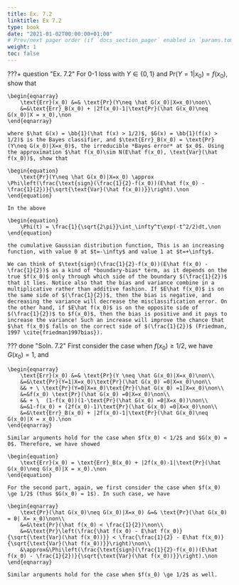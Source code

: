 ```yaml
---
title: Ex. 7.2
linktitle: Ex 7.2
type: book
date: "2021-01-02T00:00:00+01:00"
# Prev/next pager order (if `docs_section_pager` enabled in `params.toml`)
weight: 1
toc: false
---
```


???+ question "Ex. 7.2"
    For 0-1 loss with $Y\in \{0, 1\}$ and $\text{Pr}(Y=1|x_0) = f(x_0)$, show that
	
    \begin{eqnarray}
	    \text{Err}(x_0) &=& \text{Pr}(Y\neq \hat G(x_0)|X=x_0)\non\\
	    &=&\text{Err}_B(x_0) + |2f(x_0)-1|\text{Pr}(\hat G(x_0)\neq G(x_0)|X = x_0),\non
	\end{eqnarray}
	
    where $\hat G(x) = \bb{1}(\hat f(x) > 1/2)$, $G(x) = \bb{1}(f(x) > 1/2)$ is the Bayes classifier, and $\text{Err}_B(x_0) = \text{Pr}(Y\neq G(x_0)|X=x_0)$, the irreducible *Bayes error* at $x_0$. Using the approximation $\hat f(x_0)\sim N(E\hat f(x_0), \text{Var}(\hat f(x_0))$, show that 
	
    \begin{equation}
		\text{Pr}(Y\neq \hat G(x_0)|X=x_0) \approx \Phi\left(\frac{\text{sign}(\frac{1}{2}-f(x_0))(E\hat f(x_0) - \frac{1}{2})}{\sqrt{\text{Var}(\hat f(x_0))}}\right).\non
	\end{equation}
	
    In the above
	
    \begin{equation}
		\Phi(t) = \frac{1}{\sqrt{2\pi}}\int_\infty^t\exp(-t^2/2)dt,\non
	\end{equation}
	
    the cumulative Gaussian distribution function, This is an increasing function, with value 0 at $t=-\infty$ and value 1 at $t=+\infty$.

	We can think of $\text{sign}(\frac{1}{2}-f(x_0))(E\hat f(x_0) - \frac{1}{2})$ as a kind of *boundary-bias* term, as it depends on the true $f(x_0)$ only through which side of the boundary $(\frac{1}{2})$ that it lies. Notice also that the bias and variance combine in a multiplicative rather than additive fashion. If $E\hat f(x_0)$ is on the same side of $(\frac{1}{2})$, then the bias is negative, and decreasing the variance will decrease the misclassification error. On the other hand, if $E\hat f(x_0)$ is on the opposite side of $(\frac{1}{2})$ to $f(x_0)$, then the bias is positive and it pays to increase the variance! Such an increase will improve the chance that $\hat f(x_0)$ falls on the correct side of $(\frac{1}{2})$ (Friedman, 1997 \cite{friedman1997bias}).

??? done "Soln. 7.2"
    First consider the case when $f(x_0) \ge 1/2$, we have $G(x_0) = 1$, and  
	
    \begin{eqnarray}
	    \text{Err}(x_0) &=& \text{Pr}(Y \neq \hat G(x_0)|X=x_0)\non\\
	    &=&\text{Pr}(Y=1|X=x_0)\text{Pr}(\hat G(x_0) =0|X=x_0)\non\\
	    && + \ \text{Pr}(Y=0|X=x_0)\text{Pr}(\hat G(x_0) =1|X=x_0)\non\\
	    &=&f(x_0) \text{Pr}(\hat G(x_0) =0|X=x_0)\non\\
	    && + \  (1-f(x_0))(1-\text{Pr}(\hat G(x_0) =0|X=x_0))\non\\
	    &=&1-f(x_0) + (2f(x_0)-1)\text{Pr}(\hat G(x_0) =0|X=x_0)\non\\
	    &=&\text{Err}_B(x_0) + |2f(x_0)-1|\text{Pr}(\hat G(x_0)\neq G(x_0)|X = x_0).\non
	\end{eqnarray}

	Similar arguments hold for the case when $f(x_0) < 1/2$ and $G(x_0) = 0$. Therefore, we have showed
	
    \begin{equation}
		\text{Err}(x_0) = \text{Err}_B(x_0) + |2f(x_0)-1|\text{Pr}(\hat G(x_0)\neq G(x_0)|X = x_0).\non
	\end{equation}

	For the second part, again, we first consider the case when $f(x_0) \ge 1/2$ (thus $G(x_0) = 1$). In such case, we have
	
    \begin{eqnarray}
	    \text{Pr}(\hat G(x_0)\neq G(x_0)|X=x_0) &=& \text{Pr}(\hat G(x_0) = 0| X= x_0)\non\\
	    &=&\text{Pr}(\hat f(x_0) < \frac{1}{2})\non\\
	    &=&\text{Pr}\left(\frac{\hat f(x_0) - E\hat f(x_0)}{\sqrt{\text{Var}(\hat f(x_0))}} < \frac{\frac{1}{2} - E\hat f(x_0)}{\sqrt{\text{Var}(\hat f(x_0))}}\right)\non\\
	    &\approx&\Phi\left(\frac{\text{sign}(\frac{1}{2}-f(x_0))(E\hat f(x_0) - \frac{1}{2})}{\sqrt{\text{Var}(\hat f(x_0))}}\right).\non
	\end{eqnarray}

	Similar arguments hold for the case when $f(x_0) \ge 1/2$ as well. 
